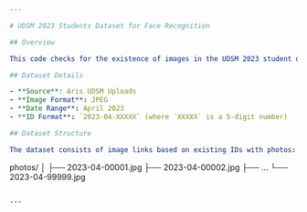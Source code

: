 ```yaml
---

# UDSM 2023 Students Dataset for Face Recognition

## Overview

This code checks for the existence of images in the UDSM 2023 student dataset, which was to be used for face recognition based on student IDs. The dataset includes student photos along with their corresponding ID numbers. The primary purpose of this dataset is to facilitate face recognition tasks and experiments related to student identification. For example, an existing image can be accessed via the URL: [link](https://aris3.udsm.ac.tz/uploaded_files/student/photos/2023-04-06833.jpg)

## Dataset Details

- **Source**: Aris UDSM Uploads
- **Image Format**: JPEG
- **Date Range**: April 2023
- **ID Format**: `2023-04-XXXXX` (where `XXXXX` is a 5-digit number)

## Dataset Structure

The dataset consists of image links based on existing IDs with photos:

```
photos/
│
├── 2023-04-00001.jpg
├── 2023-04-00002.jpg
├── ...
└── 2023-04-99999.jpg
```

---
```

